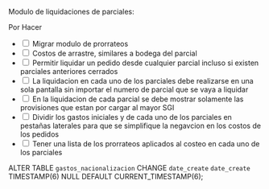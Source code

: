 Modulo de liquidaciones de parciales:

Por Hacer

<ul>
<li>
    <input type="checkbox">
Migrar modulo de prorrateos
</li>
<li>
        <input type="checkbox">
Costos de arrastre, similares a bodega del parcial
</li>
<li>
        <input type="checkbox">
Permitir liquidar un pedido desde cualquier parcial incluso si existen parciales anteriores cerrados
</li>
<li>
        <input type="checkbox">
La liquidacion en cada uno de los parciales debe realizarse en una sola pantalla sin importar el numero de parcial que se vaya a liquidar
</li>
<li>
        <input type="checkbox">
En la liquidacion de cada parcial se debe mostrar solamente las provisiones que estan por cargar al mayor SGI
</li>
<li>
        <input type="checkbox">
Dividir los gastos iniciales y de cada uno de los parciales en pestañas laterales para que se simplifique la negavcion en los costos de los pedidos</li>
<li>
        <input type="checkbox">
Tener una lista de los prorrateos aplicados al costeo en cada uno de los parciales</li>
</ul>


ALTER TABLE `gastos_nacionalizacion` CHANGE `date_create` `date_create` TIMESTAMP(6) NULL DEFAULT CURRENT_TIMESTAMP(6);